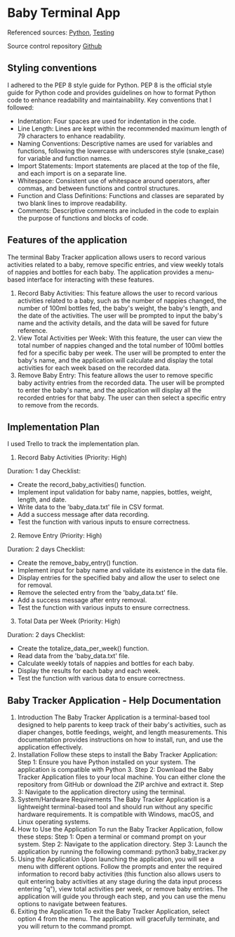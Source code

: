 # Baby Terminal App

Referenced sources: [Python](https://docs.python.org/3/), [Testing](https://docs.pytest.org/en/7.1.x/contents.html)

Source control repository [Github](https://github.com/victortripodi/baby-terminal-app.git)

## Styling conventions

I adhered to the PEP 8 style guide for Python. PEP 8 is the official style guide for Python code and provides guidelines on how to format Python code to enhance readability and maintainability. Key conventions that I followed:
- Indentation: Four spaces are used for indentation in the code.
- Line Length: Lines are kept within the recommended maximum length of 79 characters to enhance readability.
- Naming Conventions: Descriptive names are used for variables and functions, following the lowercase with underscores style (snake_case) for variable and function names.
- Import Statements: Import statements are placed at the top of the file, and each import is on a separate line.
- Whitespace: Consistent use of whitespace around operators, after commas, and between functions and control structures.
- Function and Class Definitions: Functions and classes are separated by two blank lines to improve readability.
- Comments: Descriptive comments are included in the code to explain the purpose of functions and blocks of code.

## Features of the application

The terminal Baby Tracker application allows users to record various activities related to a baby, remove specific entries, and view weekly totals of nappies and bottles for each baby. The application provides a menu-based interface for interacting with these features.

1. Record Baby Activities:
This feature allows the user to record various activities related to a baby, such as the number of nappies changed, the number of 100ml bottles fed, the baby's weight, the baby's length, and the date of the activities. The user will be prompted to input the baby's name and the activity details, and the data will be saved for future reference.
2. View Total Activities per Week:
With this feature, the user can view the total number of nappies changed and the total number of 100ml bottles fed for a specific baby per week. The user will be prompted to enter the baby's name, and the application will calculate and display the total activities for each week based on the recorded data.
3. Remove Baby Entry:
This feature allows the user to remove specific baby activity entries from the recorded data. The user will be prompted to enter the baby's name, and the application will display all the recorded entries for that baby. The user can then select a specific entry to remove from the records.


## Implementation Plan

I used Trello to track the implementation plan. 

1. Record Baby Activities (Priority: High)

Duration: 1 day
Checklist:
 - Create the record_baby_activities() function.
 - Implement input validation for baby name, nappies, bottles, weight, length, and date.
 - Write data to the 'baby_data.txt' file in CSV format.
 - Add a success message after data recording.
 - Test the function with various inputs to ensure correctness.

2. Remove Entry (Priority: High)

Duration: 2 days
Checklist:
 - Create the remove_baby_entry() function.
 - Implement input for baby name and validate its existence in the data file.
 - Display entries for the specified baby and allow the user to select one for removal.
 - Remove the selected entry from the 'baby_data.txt' file.
 - Add a success message after entry removal.
 - Test the function with various inputs to ensure correctness.

3. Total Data per Week (Priority: High)

Duration: 2 days
Checklist:
 - Create the totalize_data_per_week() function.
 - Read data from the 'baby_data.txt' file.
 - Calculate weekly totals of nappies and bottles for each baby.
 - Display the results for each baby and each week.
 - Test the function with various data to ensure correctness.


## Baby Tracker Application - Help Documentation

1. Introduction
The Baby Tracker Application is a terminal-based tool designed to help parents to keep track of their baby's activities, such as diaper changes, bottle feedings, weight, and length measurements. This documentation provides instructions on how to install, run, and use the application effectively.
2. Installation
Follow these steps to install the Baby Tracker Application:
Step 1: Ensure you have Python installed on your system. The application is compatible with Python 3.
Step 2: Download the Baby Tracker Application files to your local machine. You can either clone the repository from GitHub or download the ZIP archive and extract it.
Step 3: Navigate to the application directory using the terminal.
3. System/Hardware Requirements
The Baby Tracker Application is a lightweight terminal-based tool and should run without any specific hardware requirements. It is compatible with Windows, macOS, and Linux operating systems.
4. How to Use the Application
To run the Baby Tracker Application, follow these steps:
Step 1: Open a terminal or command prompt on your system.
Step 2: Navigate to the application directory.
Step 3: Launch the application by running the following command:
     python3 baby_tracker.py
5. Using the Application
Upon launching the application, you will see a menu with different options. Follow the prompts and enter the required information to record baby activities (this function also allows users to quit entering baby activities at any stage during the data input process entering "q"), view total activities per week, or remove baby entries. The application will guide you through each step, and you can use the menu options to navigate between features.
6. Exiting the Application
To exit the Baby Tracker Application, select option 4 from the menu. The application will gracefully terminate, and you will return to the command prompt.

